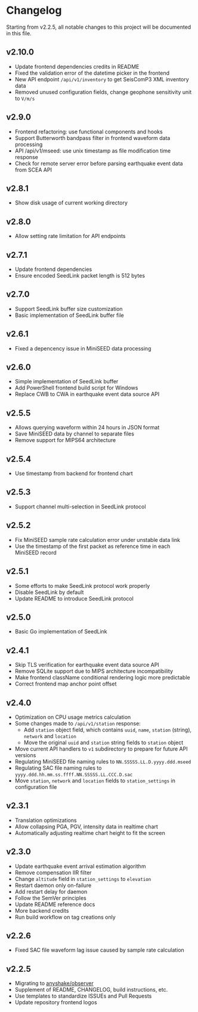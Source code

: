 # Changelog

Starting from v2.2.5, all notable changes to this project will be documented in this file.

## v2.10.0

 - Update frontend dependencies credits in README
 - Fixed the validation error of the datetime picker in the frontend
 - New API endpoint `/api/v1/inventory` to get SeisComP3 XML inventory data
 - Removed unused configuration fields, change geophone sensitivity unit to `V/m/s`

## v2.9.0

 - Frontend refactoring: use functional components and hooks
 - Support Butterworth bandpass filter in frontend waveform data processing
 - API /api/v1/mseed: use unix timestamp as file modification time response
 - Check for remote server error before parsing earthquake event data from SCEA API

## v2.8.1

 - Show disk usage of current working directory

## v2.8.0

 - Allow setting rate limitation for API endpoints

## v2.7.1

 - Update frontend dependencies
 - Ensure encoded SeedLink packet length is 512 bytes

## v2.7.0

 - Support SeedLink buffer size customization
 - Basic implementation of SeedLink buffer file

## v2.6.1

 - Fixed a depencency issue in MiniSEED data processing

## v2.6.0

 - Simple implementation of SeedLink buffer
 - Add PowerShell frontend build script for Windows
 - Replace CWB to CWA in earthquake event data source API

## v2.5.5

 - Allows querying waveform within 24 hours in JSON format
 - Save MiniSEED data by channel to separate files
 - Remove support for MIPS64 architecture

## v2.5.4

 - Use timestamp from backend for frontend chart

## v2.5.3

 - Support channel multi-selection in SeedLink protocol

## v2.5.2

 - Fix MiniSEED sample rate calculation error under unstable data link
 - Use the timestamp of the first packet as reference time in each MiniSEED record

## v2.5.1

 - Some efforts to make SeedLink protocol work properly
 - Disable SeedLink by default
 - Update README to introduce SeedLink protocol

## v2.5.0

 - Basic Go implementation of SeedLink

## v2.4.1

 - Skip TLS verification for earthquake event data source API
 - Remove SQLite support due to MIPS architecture incompatibility
 - Make frontend className conditional rendering logic more predictable
 - Correct frontend map anchor point offset

## v2.4.0

 - Optimization on CPU usage metrics calculation
 - Some changes made to `/api/v1/station` response:
   - Add `station` object field, which contains `uuid`, `name`, `station` (string), `network` and `location`
   - Move the original `uuid` and `station` string fields to `station` object
 - Move current API handlers to `v1` subdirectory to prepare for future API versions
 - Regulating MiniSEED file naming rules to `NN.SSSSS.LL.D.yyyy.ddd.mseed`
 - Regulating SAC file naming rules to `yyyy.ddd.hh.mm.ss.ffff.NN.SSSSS.LL.CCC.D.sac`
 - Move `station`, `network` and `location` fields to `station_settings` in configuration file

## v2.3.1
 
 - Translation optimizations
 - Allow collapsing PGA, PGV, intensity data in realtime chart
 - Automatically adjusting realtime chart height to fit the screen

## v2.3.0

 - Update earthquake event arrival estimation algorithm
 - Remove compensation IIR filter
 - Change `altitude` field in `station_settings` to `elevation`
 - Restart daemon only on-failure
 - Add restart delay for daemon
 - Follow the SemVer principles
 - Update README reference docs
 - More backend credits
 - Run build workflow on tag creations only

## v2.2.6

 - Fixed SAC file waveform lag issue caused by sample rate calculation

## v2.2.5

 - Migrating to [anyshake/observer](https://github.com/anyshake/observer)
 - Supplement of README, CHANGELOG, build instructions, etc.
 - Use templates to standardize ISSUEs and Pull Requests
 - Update repository frontend logos
